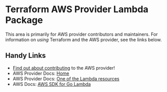 # Terraform AWS Provider Lambda Package

This area is primarily for AWS provider contributors and maintainers. For information on _using_ Terraform and the AWS provider, see the links below.

## Handy Links

* [Find out about contributing](https://hashicorp.github.io/terraform-provider-aws/#contribute) to the AWS provider!
* AWS Provider Docs: [Home](https://registry.terraform.io/providers/hashicorp/aws/latest/docs)
* AWS Provider Docs: [One of the Lambda resources](https://registry.terraform.io/providers/hashicorp/aws/latest/docs/resources/lambda_alias)
* AWS Docs: [AWS SDK for Go Lambda](https://docs.aws.amazon.com/sdk-for-go/api/service/lambda/)

